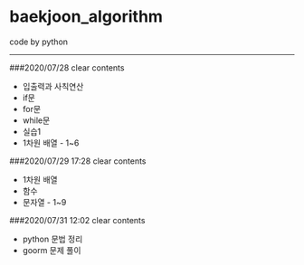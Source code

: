 # baekjoon_algorithm

code by python

---

###2020/07/28 clear contents

- 입출력과 사칙연산
- if문
- for문
- while문
- 실습1
- 1차원 배열 - 1~6

###2020/07/29 17:28 clear contents

- 1차원 배열
- 함수
- 문자열 - 1~9

###2020/07/31 12:02 clear contents

- python 문법 정리
- goorm 문제 풀이